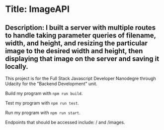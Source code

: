 # Title: ImageAPI

## Description: I built a server with multiple routes to handle taking parameter queries of filename, width, and height, and resizing the particular image to the desired width and height, then displaying that image on the server and saving it locally.

This project is for the Full Stack Javascript Developer Nanodegre through Udacity for the "Backend Development" unit.

Build my program with ```npm run build```.

Test my program with ```npm run test```.

Run my program with ```npm run start```.


Endpoints that should be accessed include: / and /images.
